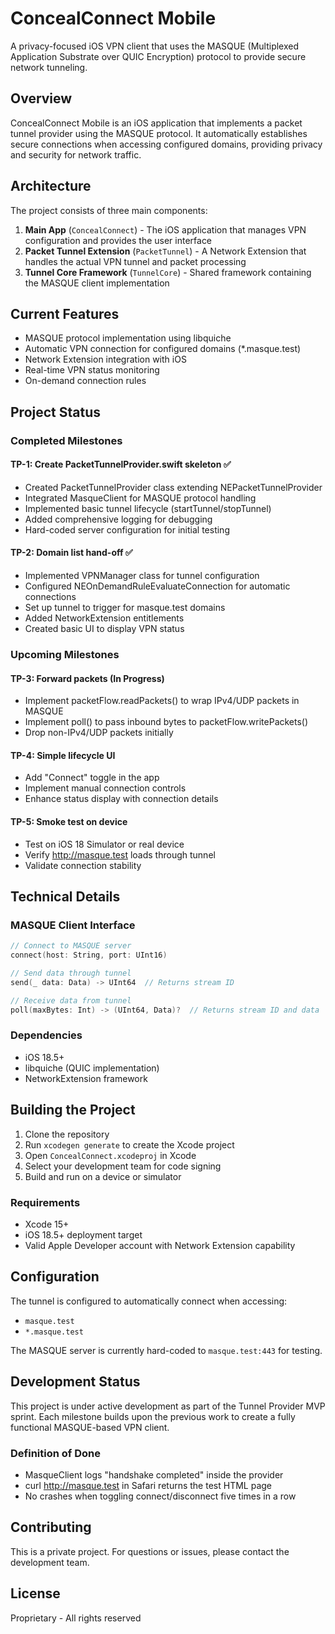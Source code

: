 # ConcealConnect Mobile

A privacy-focused iOS VPN client that uses the MASQUE (Multiplexed Application Substrate over QUIC Encryption) protocol to provide secure network tunneling.

## Overview

ConcealConnect Mobile is an iOS application that implements a packet tunnel provider using the MASQUE protocol. It automatically establishes secure connections when accessing configured domains, providing privacy and security for network traffic.

## Architecture

The project consists of three main components:

1. **Main App** (`ConcealConnect`) - The iOS application that manages VPN configuration and provides the user interface
2. **Packet Tunnel Extension** (`PacketTunnel`) - A Network Extension that handles the actual VPN tunnel and packet processing
3. **Tunnel Core Framework** (`TunnelCore`) - Shared framework containing the MASQUE client implementation

## Current Features

- MASQUE protocol implementation using libquiche
- Automatic VPN connection for configured domains (*.masque.test)
- Network Extension integration with iOS
- Real-time VPN status monitoring
- On-demand connection rules

## Project Status

### Completed Milestones

#### TP-1: Create PacketTunnelProvider.swift skeleton ✅
- Created PacketTunnelProvider class extending NEPacketTunnelProvider
- Integrated MasqueClient for MASQUE protocol handling
- Implemented basic tunnel lifecycle (startTunnel/stopTunnel)
- Added comprehensive logging for debugging
- Hard-coded server configuration for initial testing

#### TP-2: Domain list hand-off ✅
- Implemented VPNManager class for tunnel configuration
- Configured NEOnDemandRuleEvaluateConnection for automatic connections
- Set up tunnel to trigger for masque.test domains
- Added NetworkExtension entitlements
- Created basic UI to display VPN status

### Upcoming Milestones

#### TP-3: Forward packets (In Progress)
- Implement packetFlow.readPackets() to wrap IPv4/UDP packets in MASQUE
- Implement poll() to pass inbound bytes to packetFlow.writePackets()
- Drop non-IPv4/UDP packets initially

#### TP-4: Simple lifecycle UI
- Add "Connect" toggle in the app
- Implement manual connection controls
- Enhance status display with connection details

#### TP-5: Smoke test on device
- Test on iOS 18 Simulator or real device
- Verify http://masque.test loads through tunnel
- Validate connection stability

## Technical Details

### MASQUE Client Interface
```swift
// Connect to MASQUE server
connect(host: String, port: UInt16)

// Send data through tunnel
send(_ data: Data) -> UInt64  // Returns stream ID

// Receive data from tunnel
poll(maxBytes: Int) -> (UInt64, Data)?  // Returns stream ID and data
```

### Dependencies
- iOS 18.5+
- libquiche (QUIC implementation)
- NetworkExtension framework

## Building the Project

1. Clone the repository
2. Run `xcodegen generate` to create the Xcode project
3. Open `ConcealConnect.xcodeproj` in Xcode
4. Select your development team for code signing
5. Build and run on a device or simulator

### Requirements
- Xcode 15+
- iOS 18.5+ deployment target
- Valid Apple Developer account with Network Extension capability

## Configuration

The tunnel is configured to automatically connect when accessing:
- `masque.test`
- `*.masque.test`

The MASQUE server is currently hard-coded to `masque.test:443` for testing.

## Development Status

This project is under active development as part of the Tunnel Provider MVP sprint. Each milestone builds upon the previous work to create a fully functional MASQUE-based VPN client.

### Definition of Done
- MasqueClient logs "handshake completed" inside the provider
- curl http://masque.test in Safari returns the test HTML page
- No crashes when toggling connect/disconnect five times in a row

## Contributing

This is a private project. For questions or issues, please contact the development team.

## License

Proprietary - All rights reserved